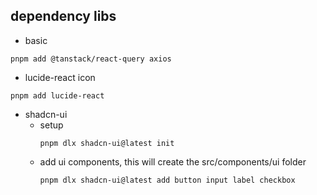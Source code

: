 
## dependency libs

* basic
```shell
pnpm add @tanstack/react-query axios
```

* lucide-react icon
```shell
pnpm add lucide-react
```

* shadcn-ui
  * setup
    ```shell
    pnpm dlx shadcn-ui@latest init
    ```
  * add ui components, this will create the src/components/ui folder
    ```shell
    pnpm dlx shadcn-ui@latest add button input label checkbox
    ```



